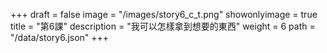 +++
draft = false 
image = "/images/story6_c_t.png" 
showonlyimage = true 
title = "第6課" 
description = "我可以怎樣拿到想要的東西"
weight = 6 
path = "/data/story6.json" 
+++
